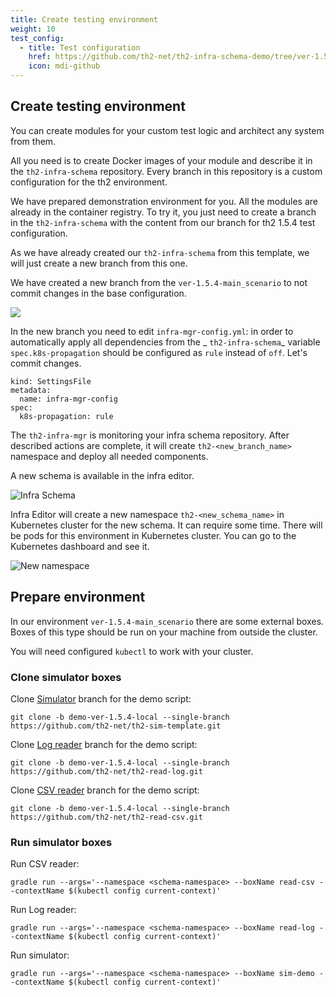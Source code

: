 ```yaml
---
title: Create testing environment
weight: 10
test_config:
  - title: Test configuration
    href: https://github.com/th2-net/th2-infra-schema-demo/tree/ver-1.5.4-main_scenario
    icon: mdi-github
---
```


## Create testing environment

You can create modules for your custom test logic and architect any system from them. 

All you need is to create Docker images of your module and describe it in the `th2-infra-schema` repository. Every branch in this repository is a custom configuration for the th2 environment. 

We have prepared demonstration environment for you. All the modules are already in the container registry. To try it, you just need to create a branch in the `th2-infra-schema` with the content from our branch for th2 1.5.4 test configuration.

<recommendations :items="test_config"></recommendations>

As we have already created our `th2-infra-schema` from this template, we will just create a new branch from this one.

We have created a new branch from the `ver-1.5.4-main_scenario` to not commit changes in
the base configuration.

![](/img/getting-started/th2-infra-schema/git-based/create-branch.png)

In the new branch you need to edit `infra-mgr-config.yml`: in order to automatically apply all dependencies from the _ `th2-infra-schema`_ 
variable `spec.k8s-propagation` should be configured as `rule` instead of `off`. Let's commit changes.

```yml[infra-mgr-config.yml]
kind: SettingsFile
metadata:
  name: infra-mgr-config
spec:
  k8s-propagation: rule
```


The `th2-infra-mgr` is monitoring your infra schema repository.
After described actions are complete, it will create `th2-<new_branch_name>` namespace and deploy all needed components.

A new schema is available in the infra editor. 

![Infra Schema](/img/getting-started/th2-infra-schema/git-based/infra-schema.png)

Infra Editor will create a new namespace `th2-<new_schema_name>` in Kubernetes cluster for the new schema.
It can require some time. There will be pods for this environment in Kubernetes cluster. You can go to the Kubernetes dashboard and see it.

![New namespace](/img/getting-started/th2-infra-schema/git-based/new-namespace.png)

## Prepare environment

In our environment `ver-1.5.4-main_scenario` there are some external boxes. Boxes of this type should be run on your machine from outside the cluster. 

<notice note>

You will need configured  `kubectl` to work with your cluster.

</notice>

### Clone simulator boxes

Clone [Simulator](https://github.com/th2-net/th2-sim-template) branch for the demo script:

```shell
git clone -b demo-ver-1.5.4-local --single-branch https://github.com/th2-net/th2-sim-template.git
```

Clone [Log reader](https://github.com/th2-net/th2-read-log) branch for the demo script:

```shell
git clone -b demo-ver-1.5.4-local --single-branch https://github.com/th2-net/th2-read-log.git
```

Clone [CSV reader](https://github.com/th2-net/th2-read-log) branch for the demo script:

```shell
git clone -b demo-ver-1.5.4-local --single-branch https://github.com/th2-net/th2-read-csv.git
```

### Run simulator boxes

Run CSV reader:

```shell
gradle run --args='--namespace <schema-namespace> --boxName read-csv --contextName $(kubectl config current-context)'
```

Run Log reader:

```shell
gradle run --args='--namespace <schema-namespace> --boxName read-log --contextName $(kubectl config current-context)'
```

Run simulator:

```shell
gradle run --args='--namespace <schema-namespace> --boxName sim-demo --contextName $(kubectl config current-context)'
```
